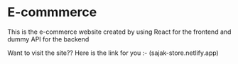 # E-commmerce
This is the e-commerce website created by using React for the frontend and dummy API for the backend


Want to visit the site??
Here is the link for you :- (sajak-store.netlify.app)
